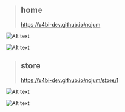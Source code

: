> ## home
> https://u4bi-dev.github.io/nojum

![Alt text](https://drive.google.com/uc?export=view&id=0B3XkfYbZArSfZno0Z0wyV05BUUU)

![Alt text](https://drive.google.com/uc?export=view&id=0B3XkfYbZArSfanRiVkFnTWZheDg)

> ## store
> https://u4bi-dev.github.io/nojum/store/1

![Alt text](https://drive.google.com/uc?export=view&id=0B3XkfYbZArSfY1g3dnJLd0hJT1k)

![Alt text](https://drive.google.com/uc?export=view&id=0B3XkfYbZArSfYVV6RllJZGpCV1E)